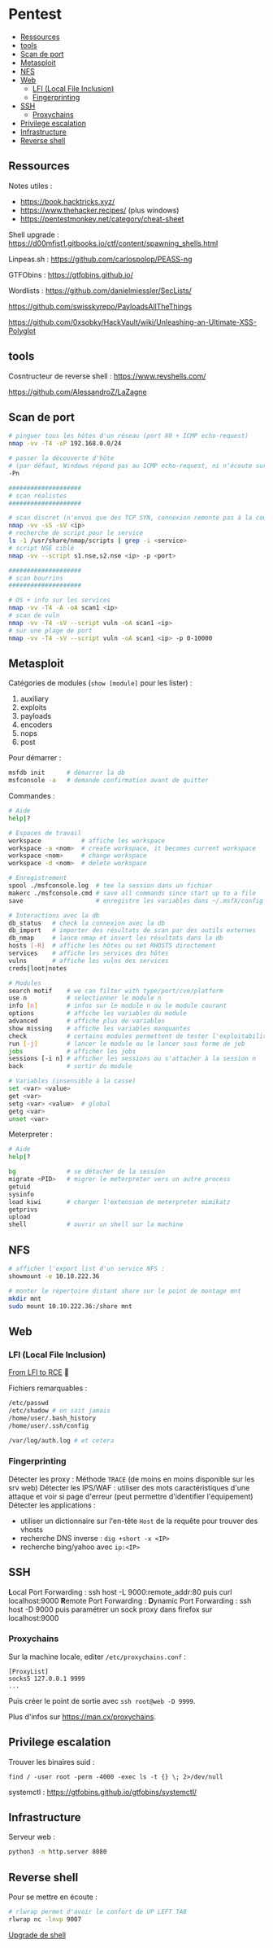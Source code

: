 # Pentest

- [Ressources](#ressources)
- [tools](#tools)
- [Scan de port](#scan-de-port)
- [Metasploit](#metasploit)
- [NFS](#nfs)
- [Web](#web)
  - [LFI (Local File Inclusion)](#lfi-local-file-inclusion)
  - [Fingerprinting](#fingerprinting)
- [SSH](#ssh)
  - [Proxychains](#proxychains)
- [Privilege escalation](#privilege-escalation)
- [Infrastructure](#infrastructure)
- [Reverse shell](#reverse-shell)

## Ressources

Notes utiles :
- https://book.hacktricks.xyz/
- https://www.thehacker.recipes/ (plus windows)
- https://pentestmonkey.net/category/cheat-sheet

Shell upgrade : https://d00mfist1.gitbooks.io/ctf/content/spawning_shells.html

Linpeas.sh : https://github.com/carlospolop/PEASS-ng

GTFObins : https://gtfobins.github.io/

Wordlists : https://github.com/danielmiessler/SecLists/

https://github.com/swisskyrepo/PayloadsAllTheThings

https://github.com/0xsobky/HackVault/wiki/Unleashing-an-Ultimate-XSS-Polyglot

## tools

Cosntructeur de reverse shell : https://www.revshells.com/

https://github.com/AlessandroZ/LaZagne

## Scan de port

```bash
# pinguer tous les hôtes d'un réseau (port 80 + ICMP echo-request)
nmap -vv -T4 -sP 192.168.0.0/24

# passer la découverte d'hôte
# (par défaut, Windows répond pas au ICMP echo-request, ni n'écoute sur port 80)
-Pn

####################
# scan réalistes
####################

# scan discret (n'envoi que des TCP SYN, connexion remonte pas à la couche 7, moins de log)
nmap -vv -sS -sV <ip>
# recherche de script pour le service
ls -1 /usr/share/nmap/scripts | grep -i <service>
# script NSE ciblé
nmap -vv --script s1.nse,s2.nse <ip> -p <port>

####################
# scan bourrins
####################

# OS + info sur les services
nmap -vv -T4 -A -oA scan1 <ip>
# scan de vuln
nmap -vv -T4 -sV --script vuln -oA scan1 <ip>
# sur une plage de port
nmap -vv -T4 -sV --script vuln -oA scan1 <ip> -p 0-10000
```

## Metasploit

Catégories de modules (`show [module]` pour les lister) :
1. auxiliary
2. exploits
3. payloads
4. encoders
5. nops
6. post

Pour démarrer :
```bash
msfdb init      # démarrer la db
msfconsole -a   # demande confirmation avant de quitter
```

Commandes :
```bash
# Aide
help|?

# Espaces de travail
workspace           # affiche les workspace
workspace -a <nom>  # create workspace, it becomes current workspace
workspace <nom>     # change workspace
workspace -d <nom>  # delete workspace

# Enregistrement
spool ./msfconsole.log  # tee la session dans un fichier
makerc ./msfconsole.cmd # save all commands since start up to a file
save                    # enregistre les variables dans ~/.msfX/config

# Interactions avec la db
db_status   # check la connexion avec la db
db_import   # importer des résultats de scan par des outils externes
db_nmap     # lance nmap et insert les résultats dans la db
hosts [-R]  # affiche les hôtes ou set RHOSTS directement
services    # affiche les services des hôtes
vulns       # affiche les vulns des services
creds|loot|notes

# Modules
search motif    # we can filter with type/port/cve/platform
use n           # selectionner le module n
info [n]        # infos sur le module n ou le module courant
options         # affiche les variables du module
advanced        # affiche plus de variables
show missing    # affiche les variables manquantes
check           # certains modules permettent de tester l'exploitabilité
run [-j]        # lancer le module ou le lancer sous forme de job
jobs            # afficher les jobs
sessions [-i n] # afficher les sessions ou s'attacher à la session n
back            # sortir du module

# Variables (insensible à la casse)
set <var> <value>
get <var>
setg <var> <value>  # global
getg <var>
unset <var>
```

Meterpreter :
```bash
# Aide
help|?

bg              # se détacher de la session
migrate <PID>   # migrer le meterpreter vers un autre process
getuid
sysinfo
load kiwi       # charger l'extension de meterpreter mimikatz
getprivs
upload
shell           # ouvrir un shell sur la machine
```

## NFS

```bash
# afficher l'export list d'un service NFS :
showmount -e 10.10.222.36

# monter le répertoire distant share sur le point de montage mnt
mkdir mnt
sudo mount 10.10.222.36:/share mnt
```

## Web

### LFI (Local File Inclusion)

[From LFI to RCE](https://github.com/swisskyrepo/PayloadsAllTheThings/tree/master/File%20Inclusion) 🚀

Fichiers remarquables :
```bash
/etc/passwd
/etc/shadow # on sait jamais
/home/user/.bash_history
/home/user/.ssh/config

/var/log/auth.log # et cetera
```

### Fingerprinting

Détecter les proxy : Méthode `TRACE` (de moins en moins disponible sur les srv web)
Détecter les IPS/WAF : utiliser des mots caractéristiques d'une attaque et voir si page d'erreur (peut permettre d'identifier l'équipement)
Détecter les applications :
- utiliser un dictionnaire sur l'en-tête `Host` de la requête pour trouver des vhosts
- recherche DNS inverse : `dig +short -x <IP>`
- recherche bing/yahoo avec `ip:<IP>`

## SSH

**L**ocal Port Forwarding : ssh host -L 9000:remote_addr:80 puis curl localhost:9000
**R**emote Port Forwarding :
**D**ynamic Port Forwarding : ssh host -D 9000 puis paramétrer un sock proxy dans firefox sur localhost:9000

### Proxychains

Sur la machine locale, editer `/etc/proxychains.conf` :
```
[ProxyList]
socks5 127.0.0.1 9999
...
```

Puis créer le point de sortie avec `ssh root@web -D 9999`.

Plus d'infos sur https://man.cx/proxychains.

## Privilege escalation

Trouver les binaires suid :
```
find / -user root -perm -4000 -exec ls -t {} \; 2>/dev/null
```

systemctl : https://gtfobins.github.io/gtfobins/systemctl/

## Infrastructure

Serveur web :
```bash
python3 -m http.server 8080
```

## Reverse shell

Pour se mettre en écoute :
```bash
# rlwrap permet d'avoir le confort de UP LEFT TAB
rlwrap nc -lnvp 9007
```

[Upgrade de shell](https://d00mfist1.gitbooks.io/ctf/content/spawning_shells.html)
